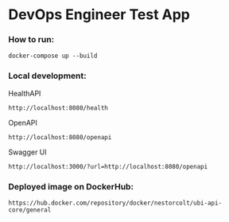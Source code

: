 # DevOps Engineer Test App

### How to run:

```
docker-compose up --build
```

### Local development:


HealthAPI
```
http://localhost:8080/health
```


OpenAPI
```
http://localhost:8080/openapi
```


Swagger UI
```
http://localhost:3000/?url=http://localhost:8080/openapi
```

### Deployed image on DockerHub:

```
https://hub.docker.com/repository/docker/nestorcolt/ubi-api-core/general
```